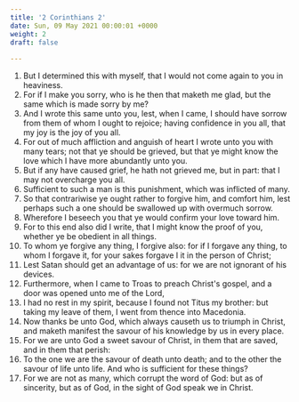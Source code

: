 ```yaml
---
title: '2 Corinthians 2'
date: Sun, 09 May 2021 00:00:01 +0000
weight: 2
draft: false
  
---
```


1. But I determined this with myself, that I would not come again to you in heaviness.
2. For if I make you sorry, who is he then that maketh me glad, but the same which is made sorry by me?
3. And I wrote this same unto you, lest, when I came, I should have sorrow from them of whom I ought to rejoice; having confidence in you all, that my joy is the joy of you all.
4. For out of much affliction and anguish of heart I wrote unto you with many tears; not that ye should be grieved, but that ye might know the love which I have more abundantly unto you.
5. But if any have caused grief, he hath not grieved me, but in part: that I may not overcharge you all.
6. Sufficient to such a man is this punishment, which was inflicted of many.
7. So that contrariwise ye ought rather to forgive him, and comfort him, lest perhaps such a one should be swallowed up with overmuch sorrow.
8. Wherefore I beseech you that ye would confirm your love toward him.
9. For to this end also did I write, that I might know the proof of you, whether ye be obedient in all things.
10. To whom ye forgive any thing, I forgive also: for if I forgave any thing, to whom I forgave it, for your sakes forgave I it in the person of Christ;
11. Lest Satan should get an advantage of us: for we are not ignorant of his devices.
12. Furthermore, when I came to Troas to preach Christ's gospel, and a door was opened unto me of the Lord,
13. I had no rest in my spirit, because I found not Titus my brother: but taking my leave of them, I went from thence into Macedonia.
14. Now thanks be unto God, which always causeth us to triumph in Christ, and maketh manifest the savour of his knowledge by us in every place.
15. For we are unto God a sweet savour of Christ, in them that are saved, and in them that perish:
16. To the one we are the savour of death unto death; and to the other the savour of life unto life. And who is sufficient for these things?
17. For we are not as many, which corrupt the word of God: but as of sincerity, but as of God, in the sight of God speak we in Christ.
